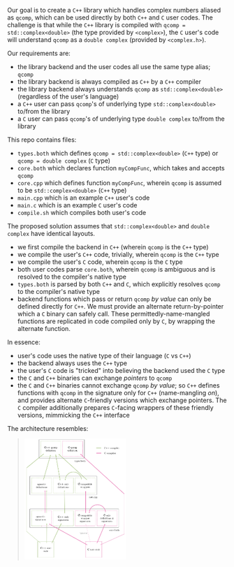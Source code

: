 Our goal is to create a `C++` library which handles complex numbers aliased as `qcomp`, which can be used directly by both `C++` and `C` user codes.
The challenge is that while the `C++` library is compiled with `qcomp = std::complex<double>` (the type provided by `<complex>`), 
the `C` user's code will understand `qcomp` as a `double complex` (provided by `<complex.h>`).

Our requirements are:
- the library backend and the user codes all use the same type alias; `qcomp`
- the library backend is always compiled as `C++` by a `C++` compiler
- the library backend always understands `qcomp` as `std::complex<double>` (regardless of the user's language)
- a `C++` user can pass `qcomp`'s of underlying type `std::complex<double>` to/from the library
- a `C` user can pass `qcomp`'s of underlying type `double complex` to/from the library

This repo contains files:
- `types.both` which defines `qcomp = std::complex<double>` (`C++` type) or `qcomp = double complex` (`C` type)
- `core.both` which declares function `myCompFunc`, which takes and accepts `qcomp`
- `core.cpp` which defines function `myCompFunc`, wherein `qcomp` is assumed to be `std::complex<double>` (`C++` type)
- `main.cpp` which is an example `C++` user's code
- `main.c` which is an example `C` user's code
- `compile.sh` which compiles both user's code

The proposed solution assumes that `std::complex<double>` and `double complex` have identical layouts. 
- we first compile the backend in `C++` (wherein `qcomp` is the `C++` type)
- we compile the user's `C++` code, trivially, wherein `qcomp` is the `C++` type
- we compile the user's `C` code, wherein `qcomp` is the `C` type
- both user codes parse `core.both`, wherein `qcomp` is ambiguous and is resolved to the compiler's native type
- `types.both` is parsed by both `C++` and `C`, which explicitly resolves `qcomp` to the compiler's native type
- backend functions which pass or return `qcomp` _by value_ can only be defined directly for `C++`. We must provide an alternate return-by-pointer which a `C` binary can safely call. These permittedly-name-mangled functions are replicated in code compiled only by `C`, by wrapping the alternate function.

In essence:
- user's code uses the native type of their language (`C` vs `C++`)
- the backend always uses the `C++` type
- the user's `C` code is "tricked" into believing the backend used the `C` type
- the `C` and `C++` binaries can exchange _pointers_ to `qcomp`
- the `C` and `C++` binaries cannot exchange `qcomp` _by value_; so `C++` defines functions with `qcomp` in the signature only for `C++` (name-mangling _on_), and provides alternate `C`-friendly versions which exchange pointers. The `C` compiler additionally prepares `C`-facing wrappers of these friendly versions, mimmicking the `C++` interface


The architecture resembles:

> <img src='diagram.png' width='50%'>
